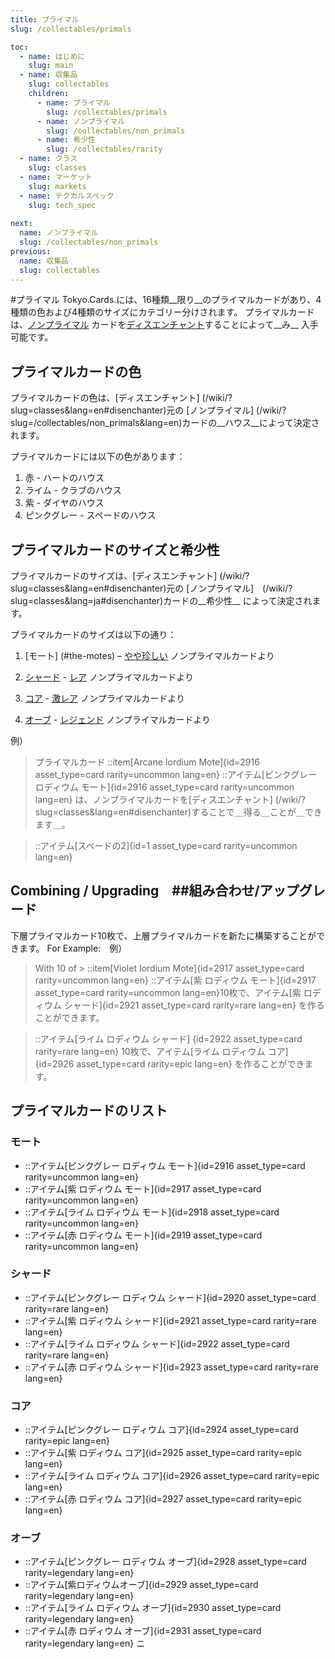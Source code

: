 ```yaml
---
title: プライマル
slug: /collectables/primals

toc:
  - name: はじめに
    slug: main
  - name: 収集品
    slug: collectables
    children:
      - name: プライマル
        slug: /collectables/primals
      - name: ノンプライマル
        slug: /collectables/non_primals
      - name: 希少性
        slug: /collectables/rarity
  - name: クラス
    slug: classes
  - name: マーケット
    slug: markets
  - name: テクカルスペック
    slug: tech_spec
 
next:
  name: ノンプライマル
  slug: /collectables/non_primals
previous:
  name: 収集品
  slug: collectables
---
```


#プライマル
Tokyo.Cards.には、16種類__限り__のプライマルカードがあり、4種類の色および4種類のサイズにカテゴリー分けされます。
プライマルカードは、[ノンプライマル](/wiki/?slug=/collectables/non_primals&lang=ja) カードを[ディスエンチャント](/wiki/?slug=classes&lang=ja#disenchanter)することによって__み__ 入手可能です。


## プライマルカードの色
プライマルカードの色は、[ディスエンチャント] (/wiki/?slug=classes&lang=en#disenchanter)元の [ノンプライマル] (/wiki/?slug=/collectables/non_primals&lang=en)カードの__ハウス__によって決定されます。

プライマルカードには以下の色があります：
1. 赤 - ハートのハウス
2. ライム - クラブのハウス
3. 紫 - ダイヤのハウス
4. ピンクグレー - スペードのハウス

## プライマルカードのサイズと希少性
プライマルカードのサイズは、[ディスエンチャント] (/wiki/?slug=classes&lang=en#disenchanter)元の [ノンプライマル]　(/wiki/?slug=classes&lang=ja#disenchanter)カードの__希少性__ によって決定されます。


プライマルカードのサイズは以下の通り：
1. [モート] (#the-motes) – [やや珍しい](/wiki/?slug=/collectables/rarity&lang=en#uncommon) ノンプライマルカードより

2. [シャード](#the-shards) -  [レア](/wiki/?slug=/collectables/rarity&lang=en#rare) ノンプライマルカードより

3. [コア](#the-cores) - [激レア](/wiki/?slug=/collectables/rarity&lang=en#epic) ノンプライマルカードより

4. [オーブ](#the-orbs) - [レジェンド](/wiki/?slug=/collectables/rarity&lang=en#legendary) ノンプライマルカードより


例）

> プライマルカード
> ::item[Arcane Iordium Mote]{id=2916 asset_type=card rarity=uncommon lang=en} 
> ::アイテム[ピンクグレー ロディウム モート]{id=2916 asset_type=card rarity=uncommon lang=en} は、ノンプライマルカードを[ディスエンチャント] (/wiki/?slug=classes&lang=en#disenchanter)することで＿得る＿ことが＿できます＿。

> ::アイテム[スペードの2]{id=1 asset_type=card rarity=uncommon lang=en}

## Combining / Upgrading　##組み合わせ/アップグレード
下層プライマルカード10枚で、上層プライマルカードを新たに構築することができます。
For Example:　例）
> With 10 of > ::item[Violet Iordium Mote]{id=2917 asset_type=card rarity=uncommon lang=en}
> ::アイテム[紫 ロディウム モート]{id=2917 asset_type=card rarity=uncommon lang=en}10枚で、アイテム[紫 ロディウム シャード]{id=2921 asset_type=card rarity=rare lang=en} を作ることができます。 

> ::アイテム[ライム ロディウム シャード] {id=2922 asset_type=card rarity=rare lang=en} 10枚で、アイテム[ライム ロディウム コア] {id=2926 asset_type=card rarity=epic lang=en} を作ることができます。 


## プライマルカードのリスト

### モート　
- ::アイテム[ピンクグレー ロディウム モート]{id=2916 asset_type=card rarity=uncommon lang=en} 
- ::アイテム[紫 ロディウム モート]{id=2917 asset_type=card rarity=uncommon lang=en} 
- ::アイテム[ライム ロディウム モート]{id=2918 asset_type=card rarity=uncommon lang=en} 
- ::アイテム[赤 ロディウム モート]{id=2919 asset_type=card rarity=uncommon lang=en} 

### シャード　
- ::アイテム[ピンクグレー ロディウム シャード]{id=2920 asset_type=card rarity=rare lang=en} 
- ::アイテム[紫 ロディウム シャード]{id=2921 asset_type=card rarity=rare lang=en} 
- ::アイテム[ライム ロディウム シャード]{id=2922 asset_type=card rarity=rare lang=en} 
- ::アイテム[赤 ロディウム シャード]{id=2923 asset_type=card rarity=rare lang=en} 

### コア
- ::アイテム[ピンクグレー ロディウム コア]{id=2924 asset_type=card rarity=epic lang=en} 
- ::アイテム[紫 ロディウム コア]{id=2925 asset_type=card rarity=epic lang=en} 
- ::アイテム[ライム ロディウム コア]{id=2926 asset_type=card rarity=epic lang=en} 
- ::アイテム[赤 ロディウム コア]{id=2927 asset_type=card rarity=epic lang=en} 

### オーブ
- ::アイテム[ピンクグレー ロディウム オーブ]{id=2928 asset_type=card rarity=legendary lang=en} 
- ::アイテム[紫ロディウムオーブ]{id=2929 asset_type=card rarity=legendary lang=en} 
- ::アイテム[ライム ロディウム オーブ]{id=2930 asset_type=card rarity=legendary lang=en} 
- ::アイテム[赤 ロディウム オーブ]{id=2931 asset_type=card rarity=legendary lang=en}
ニ
